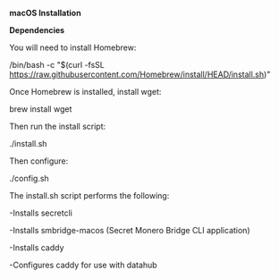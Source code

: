 **macOS Installation**

**Dependencies**

You will need to install Homebrew:

/bin/bash -c "$(curl -fsSL https://raw.githubusercontent.com/Homebrew/install/HEAD/install.sh)"

Once Homebrew is installed, install wget:

brew install wget

Then run the install script:

./install.sh

Then configure:

./config.sh

The install.sh script performs the following:

-Installs secretcli

-Installs smbridge-macos (Secret Monero Bridge CLI application)

-Installs caddy

-Configures caddy for use with datahub
